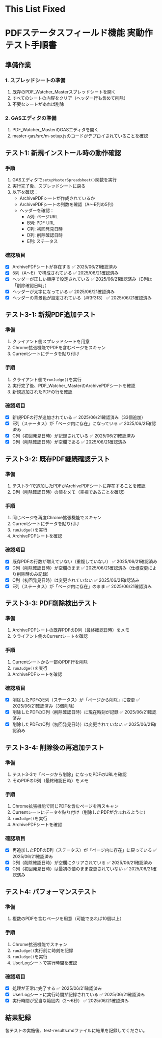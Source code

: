 # This List Fixed

# PDFステータスフィールド機能 実動作テスト手順書

## 準備作業

### 1. スプレッドシートの準備
1. 既存のPDF_Watcher_Masterスプレッドシートを開く
2. すべてのシートの内容をクリア（ヘッダー行も含めて削除）
3. 不要なシートがあれば削除

### 2. GASエディタの準備
1. PDF_Watcher_MasterのGASエディタを開く
2. master-gas/src/m-setup.jsのコードがデプロイされていることを確認

## テスト1: 新規インストール時の動作確認

### 手順
1. GASエディタで`setupMasterSpreadsheet()`関数を実行
2. 実行完了後、スプレッドシートに戻る
3. 以下を確認：
   - ArchivePDFシートが作成されているか
   - ArchivePDFシートの列数を確認（A〜E列の5列）
   - ヘッダーを確認：
     - A列: ページURL
     - B列: PDF URL
     - C列: 初回発見日時
     - D列: 削除確認日時
     - E列: ステータス

### 確認項目
- [x] ArchivePDFシートが存在する ✅ 2025/06/21確認済み
- [x] 5列（A〜E）で構成されている ✅ 2025/06/21確認済み
- [x] ヘッダーが正しい順序で設定されている ✅ 2025/06/21確認済み（D列は「削除確認日時」）
- [x] ヘッダーが太字になっている ✅ 2025/06/21確認済み
- [x] ヘッダーの背景色が設定されている（#f3f3f3） ✅ 2025/06/21確認済み

## テスト3-1: 新規PDF追加テスト

### 準備
1. クライアント側スプレッドシートを用意
2. Chrome拡張機能でPDFを含むページをスキャン
3. Currentシートにデータを貼り付け

### 手順
1. クライアント側で`runJudge()`を実行
2. 実行完了後、PDF_Watcher_MasterのArchivePDFシートを確認
3. 新規追加されたPDFの行を確認

### 確認項目
- [x] 新規PDFの行が追加されている ✅ 2025/06/21確認済み（33個追加）
- [x] E列（ステータス）が「ページ内に存在」になっている ✅ 2025/06/21確認済み
- [x] C列（初回発見日時）が記録されている ✅ 2025/06/21確認済み
- [x] D列（削除確認日時）が空欄である ✅ 2025/06/21確認済み

## テスト3-2: 既存PDF継続確認テスト

### 準備
1. テスト3-1で追加したPDFがArchivePDFシートに存在することを確認
2. D列（削除確認日時）の値をメモ（空欄であることを確認）

### 手順
1. 同じページを再度Chrome拡張機能でスキャン
2. Currentシートにデータを貼り付け
3. `runJudge()`を実行
4. ArchivePDFシートを確認

### 確認項目
- [x] 既存PDFの行数が増えていない（重複していない） ✅ 2025/06/21確認済み
- [x] D列（削除確認日時）が空欄のまま ✅ 2025/06/21確認済み（仕様変更により削除時のみ記録）
- [x] C列（初回発見日時）は変更されていない ✅ 2025/06/21確認済み
- [x] E列（ステータス）が「ページ内に存在」のまま ✅ 2025/06/21確認済み

## テスト3-3: PDF削除検出テスト

### 準備
1. ArchivePDFシートの既存PDFのD列（最終確認日時）をメモ
2. クライアント側のCurrentシートを確認

### 手順
1. Currentシートから一部のPDF行を削除
2. `runJudge()`を実行
3. ArchivePDFシートを確認

### 確認項目
- [x] 削除したPDFのE列（ステータス）が「ページから削除」に変更 ✅ 2025/06/21確認済み（3個削除）
- [x] 削除したPDFのD列（削除確認日時）に現在時刻が記録 ✅ 2025/06/21確認済み
- [x] 削除したPDFのC列（初回発見日時）は変更されていない ✅ 2025/06/21確認済み

## テスト3-4: 削除後の再追加テスト

### 準備
1. テスト3-3で「ページから削除」になったPDFのURLを確認
2. そのPDFのD列（最終確認日時）をメモ

### 手順
1. Chrome拡張機能で同じPDFを含むページを再スキャン
2. Currentシートにデータを貼り付け（削除したPDFが含まれるように）
3. `runJudge()`を実行
4. ArchivePDFシートを確認

### 確認項目
- [x] 再追加したPDFのE列（ステータス）が「ページ内に存在」に戻っている ✅ 2025/06/21確認済み
- [x] D列（削除確認日時）が空欄にクリアされている ✅ 2025/06/21確認済み
- [x] C列（初回発見日時）は最初の値のまま変更されていない ✅ 2025/06/21確認済み

## テスト4: パフォーマンステスト

### 準備
1. 複数のPDFを含むページを用意（可能であれば10個以上）

### 手順
1. Chrome拡張機能でスキャン
2. `runJudge()`実行前に時刻を記録
3. `runJudge()`を実行
4. UserLogシートで実行時間を確認

### 確認項目
- [x] 処理が正常に完了する ✅ 2025/06/21確認済み
- [x] UserLogシートに実行時間が記録されている ✅ 2025/06/21確認済み
- [x] 実行時間が妥当な範囲内（2〜6秒） ✅ 2025/06/21確認済み

## 結果記録
各テストの実施後、test-results.mdファイルに結果を記録してください。